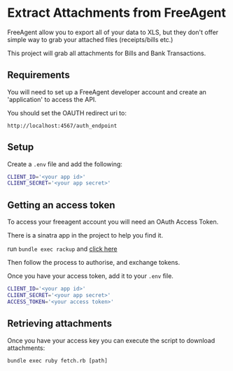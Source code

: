 # Extract Attachments from FreeAgent

FreeAgent allow you to export all of your data to XLS, but they don't offer
simple way to grab your attached files (receipts/bills etc.)

This project will grab all attachments for Bills and Bank Transactions.

## Requirements

You will need to set up a FreeAgent developer account and create an
'application' to access the API.

You should set the OAUTH redirect uri to:

`http://localhost:4567/auth_endpoint`

## Setup

Create a `.env` file and add the following:

```sh
CLIENT_ID='<your app id>'
CLIENT_SECRET='<your app secret>'
```

## Getting an access token

To access your freeagent account you will need an OAuth Access Token.

There is a sinatra app in the project to help you find it.

run `bundle exec rackup` and [click here](http://localhost:4567)

Then follow the process to authorise, and exchange tokens.

Once you have your access token, add it to your `.env` file.

```sh
CLIENT_ID='<your app id>'
CLIENT_SECRET='<your app secret>'
ACCESS_TOKEN='<your access token>'
```

## Retrieving attachments

Once you have your access key you can execute the script to download
attachments:

```
bundle exec ruby fetch.rb [path]
```
